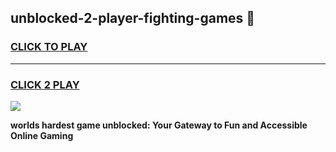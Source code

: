 
## unblocked-2-player-fighting-games 👋
<h3>
<a href="https://premium.freeplayer.one?title=unblocked-2-player-fighting-games&ref=14F">CLICK TO PLAY</a></h3>
<hr>

<h3>
<a href="https://premium.freeplayer.one?title=unblocked-2-player-fighting-games&ref=14F">CLICK 2 PLAY</a>
  
</h3>

<a href="https://premium.freeplayer.one?title=unblocked-2-player-fighting-games&ref=12F/"><img src="https://clearcache.store/games.png"></a>


**worlds hardest game unblocked: Your Gateway to Fun and Accessible Online Gaming**
